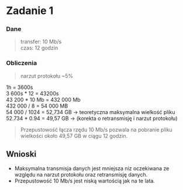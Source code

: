 # Zadanie 1

### Dane
> transfer: 10 Mb/s\
> czas: 12 godzin

### Obliczenia
> narzut protokołu ~5%

1h = 3600s\
3 600s * 12 = 43200s\
43 200 * 10 Mb = 432 000 Mb\
432 000 / 8 = 54 000 MB\
54 000 / 1024 = 52,734 GB -> teoretyczna maksymalna wielkość pliku \
52.734 * 0.94 = 49,57 GB -> (korekta o retransmisję i narzut protokołu)

> Przepustowość łącza rzędu 10 Mb/s pozwala na pobranie pliku wielkości około 49,57 GB w ciągu 12 godzin.

## Wnioski
- Maksymalna transmisja danych jest mniejsza niz oczekiwana ze względu na narzut protokołu oraz retransmisję danych.
- Przepustowość 10 Mb/s jest niską wartością jak na te lata. 
